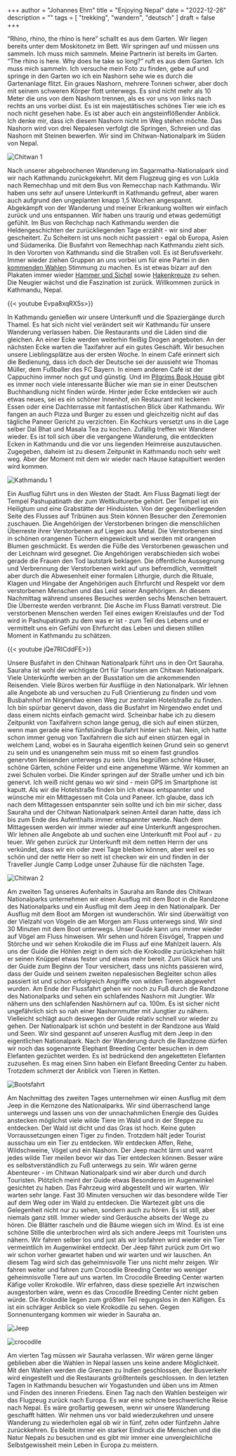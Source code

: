 +++
author = "Johannes Ehm"
title = "Enjoying Nepal"
date = "2022-12-26"
description = ""
tags = [
	"trekking",
	"wandern",
	"deutsch"
]
draft = false
+++

“Rhino, rhino, the rhino is here” schallt es aus dem Garten. Wir liegen bereits unter dem Moskitonetz im Bett. Wir springen auf und müssen uns sammeln. Ich muss mich sammeln. Meine Partnerin ist bereits im Garten. “The rhino is here. Why does he take so long?” ruft es aus dem Garten. Ich muss mich sammeln. Ich versuche mein Foto zu finden, gebe auf und springe in den Garten wo ich ein Nashorn sehe wie es durch die Gartenanlage flitzt. Ein graues Nashorn, mehrere Tonnen schwer, aber doch mit seinem schweren Körper flott unterwegs. Es sind nicht mehr als 10 Meter die uns von dem Nashorn trennen, als es vor uns von links nach rechts an uns vorbei düst. Es ist ein majestätisches schönes Tier wie ich es noch nicht gesehen habe. Es ist aber auch ein angsteinflößender Anblick. Ich denke mir, dass ich diesem Nashorn nicht im Weg stehen möchte. Das Nashorn wird von drei Nepalesen verfolgt die Springen, Schreien und das Nashorn mit Steinen bewerfen. Wir sind im Chitwan-Nationalpark im Süden von Nepal. 

![Chitwan 1](./chitwan.jpg)

Nach unserer abgebrochenen Wanderung im Sagarmatha-Nationalpark sind wir nach Kathmandu zurückgekehrt. Mit dem Flugzeug ging es von Lukla nach Remechhap und mit dem Bus von Remecchap nach Kathmandu. Wir haben uns sehr auf unsere Unterkunft in Kathmandu gefreut, aber waren auch aufgrund den ungeplanten knapp 1,5 Wochen angespannt. Abgekämpft von der Wanderung und meiner Erkrankung wollten wir einfach zurück und uns entspannen. Wir haben uns traurig und etwas gedemütigt gefühlt. Im Bus von Rechchap nach Kathmandu werden die Heldengeschichten der zurückliegenden Tage erzählt - wir sind aber gescheitert. Zu Scheitern ist uns noch nicht passiert - egal ob Europa, Asien und Südamerika. Die Busfahrt von Remechhap nach Kathmandu zieht sich. In den Vororten von Kathmandu sind die Straßen voll. Es ist Berufsverkehr. Immer wieder ziehen Gruppen an uns vorbei um für eine Partei in den [kommenden Wahlen](https://www.tagesschau.de/ausland/asien/wahlen-nepal-parlament-101.html) Stimmung zu machen. Es ist etwas bizarr auf den Plakaten immer wieder [Hammer und Sichel](https://de.wikipedia.org/wiki/Nepalesische_Kommunistische_Partei) sowie [Hakenkreuze](https://de.wikipedia.org/wiki/Swastika) zu sehen. Die Neugier wächst und die Faszination ist zurück. Willkommen zurück in Kathmandu, Nepal.

{{< youtube Evpa8xqRX5s>}}

In Kathmandu genießen wir unsere Unterkunft und die Spaziergänge durch Thamel. Es hat sich nicht viel verändert seit wir Kathmandu für unsere Wanderung verlassen haben. Die Restaurants und die Läden sind die gleichen. An einer Ecke werden weiterhin fleißig Drogen angeboten. An der nächsten Ecke warten die Taxifahrer auf ein gutes Geschäft. Wir besuchen unsere Lieblingsplätze aus der ersten Woche. In einem Café erinnert sich die Bedienung, dass ich doch der Deutsche sei der aussieht wie Thomas Müller, dem Fußballer des FC Bayern. In einem anderen Café ist der Cappuchino immer noch gut und günstig. Und im [Pilgrims Book House](https://www.pilgrimsonlineshop.com/) gibt es immer noch viele interessante Bücher wie man sie in einer Deutschen Buchhandlung nicht finden würde. Hinter jeder Ecke entdecken wir auch etwas neues, sei es ein schöner Innenhof, ein Restaurant mit leckeren Essen oder eine Dachterrasse mit fantastischen Blick über Kathmandu. Wir fangen an auch Pizza und Burger zu essen und gleichzeitig nicht auf das tägliche Paneer Gericht zu verzichten. Ein Kochkurs versetzt uns in die Lage selber Dal Bhat und Masala Tea zu kochen. Zufällig treffen wir Wanderer wieder. Es ist toll sich über die vergangene Wanderung, die entdeckten Ecken in Kathmandu und die vor uns liegenden Heimreise auszutauschen. Zugegeben, daheim ist zu diesem Zeitpunkt in Kathmandu noch sehr weit weg. Aber der Moment mit dem wir wieder nach Hause katapultiert werden wird kommen.

![Kathmandu 1](./aussicht.jpg)

Ein Ausflug führt uns in den Westen der Stadt. Am Fluss Bagmati liegt der Tempel Pashupatinath der zum Weltkulturerbe gehört. Der Tempel ist ein Heiligtum und eine Grabstätte der Hinduisten. Von der gegenüberliegenden Seite des Flusses auf Tribünen aus Stein können Besucher den Zeremonien zuschauen. Die Angehörigen der Verstorbenen bringen die menschlichen Überreste ihrer Verstorbenen auf Liegen aus Metal. Die Verstorbenen sind in schönen orangenen Tüchern eingewickelt und werden mit orangenen Blumen geschmückt. Es werden die Füße des Verstorbenen gewaschen und der Leichnam wird gesegnet. Die Angehörigen verabschieden sich wobei gerade die Frauen den Tod lautstark beklagen. Die öffentliche Aussegnung und Verbrennung der Verstorbenen wirkt auf uns befremdlich, vermittelt aber durch die Abwesenheit einer formalen Lithurgie, durch die Rituale, Klagen und Hingabe der Angehörigen auch Ehrfurcht und Respekt vor dem verstorbenen Menschen und das Leid seiner Angehörigen. An diesem Nachmittag während unseres Besuches werden sechs Menschen betrauert. Die Überreste werden verbrannt. Die Asche im Fluss Bamati verstreut. Die verstorbenen Menschen werden Teil eines ewigen Kreislaufes und der Tod wird in Pashupatinath zu dem was er ist - zum Teil des Lebens und er vermittelt uns ein Gefühl von Ehrfurcht das Leben und diesen stillen Moment in Kathmandu zu schätzen.

{{< youtube jQe7RICddFE>}}

Unsere Busfahrt in den Chitwan Nationalpark führt uns in den Ort Sauraha. Sauraha ist wohl der wichtigste Ort für Touristen am Chitwan Nationalpark. Viele Unterkünfte werben an der Busstation um die ankommenden Reisenden. Viele Büros werben für Ausflüge in den Nationalpark. Wir lehnen alle Angebote ab und versuchen zu Fuß Orientierung zu finden und vom Busbahnhof im Nirgendwo einen Weg zur zentralen Hotelstraße zu finden. Ich bin spürbar genervt davon, dass die Busfahrt im Nirgendwo endet und dass einem nichts einfach gemacht wird. Scheinbar habe ich zu diesem Zeitpunkt von Taxifahrern schon lange genug, die sich auf einen stürzen, wenn man gerade eine fünfstündige Busfahrt hinter sich hat. Nein, ich hatte schon immer genug von Taxifahrern die sich auf einen stürzen egal in welchem Land, wobei es in Sauraha eigentlich keinen Grund sein so genervt zu sein und es unangenehm sein muss mit so einem fast grundlos genervten Reisenden unterwegs zu sein. Uns begrüßen schöne Häuser, schöne Gärten, schöne Felder und eine angenehme Wärme. Wir kommen an zwei Schulen vorbei. Die Kinder springen auf der Straße umher und ich bin genervt. Ich weiß nicht genau wo wir sind - mein GPS im Smartphone ist kaputt. Als wir die Hotelstraße finden bin ich etwas entspannter und wünsche mir ein Mittagessen mit Cola und Paneer. Ich glaube, dass ich nach dem Mittagessen entspannter sein sollte und ich bin mir sicher, dass Sauraha und der Chitwan Nationalpark seinen Anteil daran hatte, dass ich bis zum Ende des Aufenthalts immer entspannter werde. Nach dem Mittagessen werden wir immer wieder auf eine Unterkunft angesprochen. Wir lehnen alle Angebote ab und suchen eine Unterkunft mit Pool auf - zu teuer. Wir gehen zurück zur Unterkunft mit dem netten Herrn der uns verkündet, dass wir ein oder zwei Tage bleiben können, aber weil es so schön und der nette Herr so nett ist checken wir ein und finden in der Traveller Jungle Camp Lodge unser Zuhause für die nächsten Tage.

![Chitwan 2](./sauraha.jpg)

Am zweiten Tag unseres Aufenhalts in Sauraha am Rande des Chitwan Nationalparks unternehmen wir einen Ausflug mit dem Boot in die Randzone des Nationalparks und ein Ausflug mit dem Jeep in den Nationalpark. Der Ausflug mit dem Boot am Morgen ist wunderschön. Wir sind überwältigt von der Vielzahl von Vögeln die am Morgen am Fluss unterwegs sind. Wir sind 30 Minuten mit dem Boot unterwegs. Unser Guide kann uns immer wieder auf Vögel am Fluss hinweisen. Wir sehen und hören Eisvögel, Trappen und Störche und wir sehen Krokodile die im Fluss auf eine Mahlzeit lauern. Als uns der Guide die Höhlen zeigt in dem sich die Krokodile zurückziehen hält er seinen Knüppel etwas fester und etwas mehr bereit. Zum Glück hat uns der Guide zum Beginn der Tour versichert, dass uns nichts passieren wird, dass der Guide und seinem zweiten nepalesischen Begleiter schon alles passiert ist und schon erfolgreich Angriffe von wilden Tieren abgewehrt wurden. Am Ende der Flussfahrt gehen wir noch zu Fuß durch die Randzone des Nationalparks und sehen ein schlafendes Nashorn mit Jungtier. Wir nähern uns den schlafenden Nashörnern auf ca. 100m. Es ist sicher nicht ungefährlich sich so nah einer Nashornmutter mit Jungtier zu nähern. Vielleicht schlägt auch deswegen der Guide relativ schnell vor wieder zu gehen. Der Nationalpark ist schön und besteht in der Randzone aus Wald und Seen. Wir sind gespannt auf unseren Ausflug mit dem Jeep in den eigentlichen Nationalpark. Nach der Wanderung durch die Randzone dürfen wir noch das sogenannte Elephant Breeding Center besuchen in dem Elefanten gezüchtet werden. Es ist bedrückend den angeketteten Elefanten zuzusehen. Es mag einen Sinn haben ein Elefant Breeding Center zu haben. Trotzdem schmerzt der Anblick von Tieren in Ketten.

![Bootsfahrt](./bootsfahrt.jpg)

Am Nachmittag des zweiten Tages unternehmen wir einen Ausflug mit dem Jeep in die Kernzone des Nationalparks. Wir sind überraschend lange unterwegs und lassen uns von der unnachahmlichen Energie des Guides anstecken möglichst viele wilde Tiere im Wald und in der Steppe zu entdecken. Der Wald ist dicht und das Gras ist hoch. Keine guten Vorraussetzungen einen Tiger zu finden. Trotzdem hält jeder Tourist ausschau um ein Tier zu entdecken. Wir entdecken Affen, Rehe, Wildschweine, Vögel und ein Nashorn. Der Jeep macht lärm und warnt jedes wilde Tier meilen bevor wir das Tier entdecken können. Besser wäre es selbstverständlich zu Fuß unterwegs zu sein. Wir wären gerne Abenteurer - im Chitwan Nationalpark sind wir aber durch und durch Touristen. Plötzlich meint der Guide etwas Besonderes im Augenwinkel gesichtet zu haben. Das Fahrzeug wird abgestellt und wir warten. Wir warten sehr lange. Fast 30 Minuten versuchen wir das besondere wilde Tier auf dem Weg oder im Wald zu entdecken. Die Wartezeit gibt uns die Gelegenheit nicht nur zu sehen, sondern auch zu hören. Es ist still, aber niemals ganz still. Immer wieder sind Geräusche abseits der Wege zu hören. Die Blätter rascheln und die Bäume wiegen sich im Wind. Es ist eine schöne Stille die unterbrochen wird als sich andere Jeeps mit Touristen uns nähern. Wir fahren selber los und just als wir losfahren wird wieder ein Tier vermeintlich im Augenwinkel entdeckt. Der Jeep fährt zurück zum Ort wo wir schon vorher gewartet haben und wir warten und wir lauschen. An diesem Tag wird sich das geheimnisvolle Tier uns nicht mehr zeigen. Wir fahren weiter und fahren zum Crocodile Breeding Center wo weniger geheimnisvolle Tiere auf uns warten. Im Crocodile Breeding Center warten Käfige voller Krokodile. Wir erfahren, dass diese spezielle Art inzwischen ausgestorben wäre, wenn es das Crocodile Breeding Center nicht geben würde. Die Krokodile liegen zum größten Teil regungslos in den Käfigen. Es ist ein schräger Anblick so viele Krokodile zu sehen. Gegen Sonnenuntergang kommen wir wieder in Sauraha an.

![Jeep](./jeep.jpg)

![crocodile](./crocodile.jpg)

Am vierten Tag müssen wir Sauraha verlassen. Wir wären gerne länger geblieben aber die Wahlen in Nepal lassen uns keine andere Möglichkeit. Mit den Wahlen werden die Grenzen zu Indien geschlossen, der Busverkehr wird eingestellt und die Restaurants größtenteils geschlossen. In den letzten Tagen in Kathmandu besuchen wir Yogastunden und üben uns im Atmen und Finden des inneren Friedens. Einen Tag nach den Wahlen besteigen wir das Flugzeug zurück nach Europa. Es war eine schöne beschwerliche Reise nach Nepal. Es wäre großartig gewesen, wenn wir unsere Wanderung geschafft hätten. Wir nehmen uns vor bald wiederzukehren und unsere Wanderung zu wiederholen egal ob wir in fünf, zehn oder fünfzehn Jahre zurückkehren. Es bleibt immer ein starker Eindruck die Menschen und die Natur Nepals zu besuchen und es gibt mir immer eine unvergleichliche Selbstgewissheit mein Leben in Europa zu meistern.
